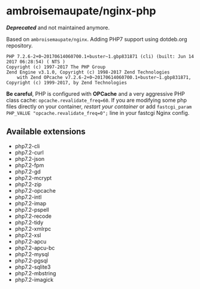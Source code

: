 # ambroisemaupate/nginx-php

***Deprecated*** and not maintained anymore.

Based on `ambroisemaupate/nginx`.
Adding PHP7 support using dotdeb.org repository.

```
PHP 7.2.6-2+0~20170614060700.1+buster~1.gbp831871 (cli) (built: Jun 14 2017 06:28:54) ( NTS )
Copyright (c) 1997-2017 The PHP Group
Zend Engine v3.1.0, Copyright (c) 1998-2017 Zend Technologies
    with Zend OPcache v7.2.6-2+0~20170614060700.1+buster~1.gbp831871, Copyright (c) 1999-2017, by Zend Technologies
```

**Be careful**, PHP is configured with **OPCache** and a very aggressive PHP class cache: `opcache.revalidate_freq=60`.
If you are modifying some php files directly on your container, *restart your container*
or add `fastcgi_param PHP_VALUE "opcache.revalidate_freq=0";` line in your fastcgi Nginx config.

## Available extensions

- php7.2-cli
- php7.2-curl
- php7.2-json
- php7.2-fpm
- php7.2-gd
- php7.2-mcrypt
- php7.2-zip
- php7.2-opcache
- php7.2-intl
- php7.2-imap
- php7.2-pspell
- php7.2-recode
- php7.2-tidy
- php7.2-xmlrpc
- php7.2-xsl
- php7.2-apcu
- php7.2-apcu-bc
- php7.2-mysql
- php7.2-pgsql
- php7.2-sqlite3
- php7.2-mbstring
- php7.2-imagick
